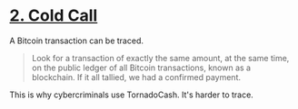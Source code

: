 # [2. Cold Call](https://s3.amazonaws.com/writecomments.com/transcripts/f702c6cd69697143bc56061dce862a6b.csv)

A Bitcoin transaction can be traced.

> Look for a transaction of exactly the same amount, at the same time, on the public ledger of all Bitcoin transactions, known as a blockchain. If it all tallied, we had a confirmed payment.

This is why cybercriminals use TornadoCash. It's harder to trace.

